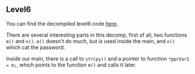 ## Level6

You can find the decompiled level6 code [here](./level6_decomp.c).

There are several interesting parts in this decomp, first of all, two functions `m()` and `n()`. `m()` doesn't do much, but is used inside the main, and `n()` which cat the password.

Inside our main, there is a call to `strcpy()` and a pointer to function `*ppcVar1 = m;`, which points to the function `m()` and calls it later.